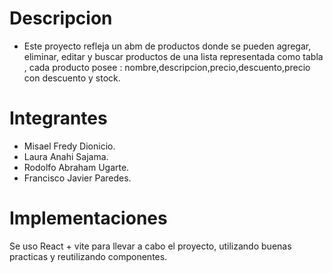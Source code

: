# Descripcion

- Este proyecto refleja un abm de productos donde se pueden agregar, eliminar, editar y buscar productos de una lista representada como tabla , cada producto posee : nombre,descripcion,precio,descuento,precio con descuento y stock.

# Integrantes
- Misael Fredy Dionicio.
- Laura Anahi Sajama.
- Rodolfo Abraham Ugarte.
- Francisco Javier Paredes.

# Implementaciones
Se uso React + vite para llevar a cabo el proyecto, utilizando buenas practicas y reutilizando componentes.
